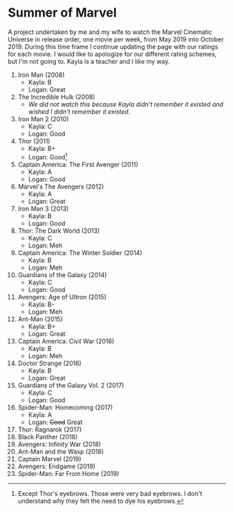 # Summer of Marvel

A project undertaken by me and my wife to watch the Marvel Cinematic Universe in release order, one movie per week, from May 2019 into October 2019. During this time frame I continue updating the page with our ratings for each movie. I would like to apologize for our different rating schemes, but I'm not going to. Kayla is a teacher and I like my way.  

1. Iron Man (2008)
	- Kayla: B
	- Logan: Great
2. The Incredible Hulk (2008)
	- _We did not watch this because Kayla didn't remember it existed and wished I didn't remember it existed._
3. Iron Man 2 (2010)
	- Kayla: C
	- Logan: Good
4. Thor (2011)
	- Kayla: B+
	- Logan: Good[^1]
5. Captain America: The First Avenger (2011)
	- Kayla: A
	- Logan: Good
6. Marvel's The Avengers (2012)
	- Kayla: A
	- Logan: Great
7. Iron Man 3 (2013)
	- Kayla: B
	- Logan: Good
8. Thor: The Dark World (2013)
	- Kayla: C
	- Logan: Meh
9. Captain America: The Winter Soldier (2014)
	- Kayla: B
	- Logan: Meh
10. Guardians of the Galaxy (2014)
	- Kayla: C
	- Logan: Good
11. Avengers: Age of Ultron (2015)
	- Kayla: B-
	- Logan: Meh
12. Ant-Man (2015)
	- Kayla: B+
	- Logan: Great
13. Captain America: Civil War (2016)
	- Kayla: B
	- Logan: Meh
14. Doctor Strange (2016)
	- Kayla: B
	- Logan: Great
15. Guardians of the Galaxy Vol. 2 (2017)
	- Kayla: C
	- Logan: Good
16. Spider-Man: Homecoming (2017)
	- Kayla: A
	- Logan: ~~Good~~ Great
17. Thor: Ragnarok (2017)
18. Black Panther (2018)
19. Avengers: Infinity War (2018)
20. Ant-Man and the Wasp (2018)
21. Captain Marvel (2019)
22. Avengers: Endgame (2019)
23. Spider-Man: Far From Home (2019)

[^1]: Except Thor's eyebrows. Those were very bad eyebrows. I don't understand why they felt the need to dye his eyebrows.